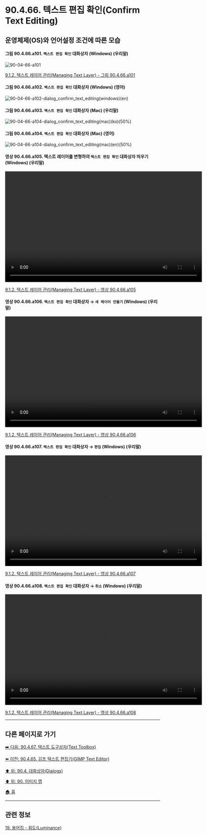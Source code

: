 # 90.4.66. 텍스트 편집 확인(Confirm Text Editing)
## 운영체제(OS)와 언어설정 조건에 따른 모습

<a id="90-04-66-a101"></a>

#### 그림 90.4.66.a101. `텍스트 편집 확인` 대화상자 (Windows) (우리말)
![90-04-66-a101](https://github.com/wonder13662/gimp/assets/15767104/d82593ac-48e6-4939-a096-e4be7ab09f71)

[9.1.2. 텍스트 레이어 관리(Managing Text Layer) - 그림 90.4.66.a101](./09-01-02-managing_text_layer.md#90-04-66-a101)

<a id="90-04-66-a102"></a>

#### 그림 90.4.66.a102. `텍스트 편집 확인` 대화상자 (Windows) (영어)
![90-04-66-a102-dialog_confirm_text_editing(windows)(en)](https://github.com/wonder13662/gimp/assets/15767104/2cfa273c-3cd1-48e6-a9ad-1f170e87cb94)

#### 그림 90.4.66.a103. `텍스트 편집 확인` 대화상자 (Mac) (우리말)
![90-04-66-a104-dialog_confirm_text_editing(mac)(ko)(50%)](https://github.com/wonder13662/gimp/assets/15767104/5c29b966-9fd1-4e2e-bea1-8bd43803cd8f)

#### 그림 90.4.66.a104. `텍스트 편집 확인` 대화상자 (Mac) (영어)
![90-04-66-a104-dialog_confirm_text_editing(mac)(en)(50%)](https://github.com/wonder13662/gimp/assets/15767104/414ba61c-4b19-4ae1-8ed0-add3af1a0e07)

<a id="90-04-66-a105"></a>

#### 영상 90.4.66.a105. 텍스트 레이어를 변형하여 `텍스트 편집 확인` 대화상자 띄우기 (Windows) (우리말)
<video controls="controls" width="640" height="360" src="https://github.com/wonder13662/gimp/assets/15767104/5607b421-5301-4cf7-9505-3fb0516b8850"></video>

[9.1.2. 텍스트 레이어 관리(Managing Text Layer) - 영상 90.4.66.a105](./09-01-02-managing_text_layer.md#90-04-66-a105)

<a id="90-04-66-a106"></a>

#### 영상 90.4.66.a106. `텍스트 편집 확인` 대화상자 → `새 레이어 만들기` (Windows) (우리말)
<video controls="controls" width="640" height="360" src="https://github.com/wonder13662/gimp/assets/15767104/58174c32-aca6-40fb-8a43-6365dce7cb08"></video>

[9.1.2. 텍스트 레이어 관리(Managing Text Layer) - 영상 90.4.66.a106](./09-01-02-managing_text_layer.md#90-04-66-a106)

<a id="90-04-66-a107"></a>

#### 영상 90.4.66.a107. `텍스트 편집 확인` 대화상자 → `편집` (Windows) (우리말)
<video controls="controls" width="640" height="360" src="https://github.com/wonder13662/gimp/assets/15767104/27bac218-9775-4b41-a01a-d74ca0464d37"></video>

[9.1.2. 텍스트 레이어 관리(Managing Text Layer) - 영상 90.4.66.a107](./09-01-02-managing_text_layer.md#90-04-66-a107)

<a id="90-04-66-a108"></a>

#### 영상 90.4.66.a108. `텍스트 편집 확인` 대화상자 → `취소` (Windows) (우리말)
<video controls="controls" width="640" height="360" src="https://github.com/wonder13662/gimp/assets/15767104/581eb616-4bd8-4fa1-873e-9dab1cd96320"></video>

[9.1.2. 텍스트 레이어 관리(Managing Text Layer) - 영상 90.4.66.a108](./09-01-02-managing_text_layer.md#90-04-66-a108)

***

## 다른 페이지로 가기
[➡️ 다음: 90.4.67. 텍스트 도구상자(Text Toolbox)](./90-04-0067-text_toolbox.md)

[⬅️ 이전: 90.4.65. 김프 텍스트 편집기(GIMP Text Editor)](./90-04-0065-gimp_text_editor.md)

[⬆️ 위: 90.4. 대화상자(Dialogs)](./90-04-0000-dialogs.md)

[⬆️ 위: 90. 이미지 맵](./90-00-image-map.md)

[🏠 홈](./00-home.md)

***

## 관련 정보

[19. 용어집 - 휘도(Luminance)](./19-glossaryx-luminance.md)